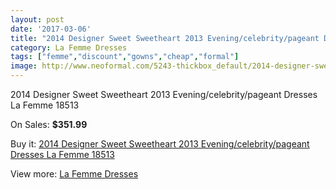 ```yaml
---
layout: post
date: '2017-03-06'
title: "2014 Designer Sweet Sweetheart 2013 Evening/celebrity/pageant Dresses La Femme 18513"
category: La Femme Dresses
tags: ["femme","discount","gowns","cheap","formal"]
image: http://www.neoformal.com/5243-thickbox_default/2014-designer-sweet-sweetheart-2013-evening-celebrity-pageant-dresses-la-femme-18513.jpg
---
```

2014 Designer Sweet Sweetheart 2013 Evening/celebrity/pageant Dresses La Femme 18513

On Sales: **$351.99**
<a href="https://www.neoformal.com/en/la-femme-dresses/1924-2014-designer-sweet-sweetheart-2013-evening-celebrity-pageant-dresses-la-femme-18513.html"><amp-img layout="responsive" width="600" height="600" src="//www.neoformal.com/5243-thickbox_default/2014-designer-sweet-sweetheart-2013-evening-celebrity-pageant-dresses-la-femme-18513.jpg" alt="2014 Designer Sweet Sweetheart 2013 Evening/celebrity/pageant Dresses La Femme 18513 0" /></a>
<a href="https://www.neoformal.com/en/la-femme-dresses/1924-2014-designer-sweet-sweetheart-2013-evening-celebrity-pageant-dresses-la-femme-18513.html"><amp-img layout="responsive" width="600" height="600" src="//www.neoformal.com/5244-thickbox_default/2014-designer-sweet-sweetheart-2013-evening-celebrity-pageant-dresses-la-femme-18513.jpg" alt="2014 Designer Sweet Sweetheart 2013 Evening/celebrity/pageant Dresses La Femme 18513 1" /></a>

Buy it: [2014 Designer Sweet Sweetheart 2013 Evening/celebrity/pageant Dresses La Femme 18513](https://www.neoformal.com/en/la-femme-dresses/1924-2014-designer-sweet-sweetheart-2013-evening-celebrity-pageant-dresses-la-femme-18513.html "2014 Designer Sweet Sweetheart 2013 Evening/celebrity/pageant Dresses La Femme 18513")

View more: [La Femme Dresses](https://www.neoformal.com/en/16-la-femme-dresses "La Femme Dresses")